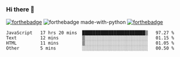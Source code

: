### Hi there 👋

<!--
**jordan-creyelman/jordan-creyelman** is a ✨ _special_ ✨ repository because its `README.md` (this file) appears on your GitHub profile.

Here are some ideas to get you started:

- 🔭 I’m currently working on ...
- 🌱 I’m currently learning ...
- 👯 I’m looking to collaborate on ...
- 🤔 I’m looking for help with ...
- 💬 Ask me about ...
- 📫 How to reach me: ...
- 😄 Pronouns: ...
- ⚡ Fun fact: ...
-->
[![forthebadge](https://forthebadge.com/images/badges/built-by-developers.svg)](https://forthebadge.com)
![forthebadge made-with-python](http://ForTheBadge.com/images/badges/made-with-python.svg)
[![forthebadge](https://forthebadge.com/images/badges/made-with-javascript.svg)](https://forthebadge.com)
<!-- ubuntu -->


<!--START_SECTION:waka-->
```text
JavaScript   17 hrs 20 mins  ████████████████████████▒   97.27 % 
Text         12 mins         ▒░░░░░░░░░░░░░░░░░░░░░░░░   01.15 % 
HTML         11 mins         ▒░░░░░░░░░░░░░░░░░░░░░░░░   01.05 % 
Other        5 mins          ░░░░░░░░░░░░░░░░░░░░░░░░░   00.50 % 
```
<!--END_SECTION:waka-->
